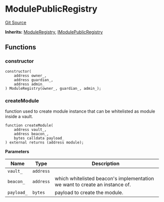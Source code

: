# ModulePublicRegistry

[Git Source](https://github.com/ArrakisFinance/arrakis-modular/blob/main/src/ModulePublicRegistry.sol)

**Inherits:**
[ModuleRegistry](/autogenerated/abstracts/ModuleRegistry.sol/abstract.ModuleRegistry.md), [IModulePublicRegistry](/autogenerated/interfaces/IModulePublicRegistry.sol/interface.IModulePublicRegistry.md)

## Functions

### constructor

```solidity
constructor(
    address owner_,
    address guardian_,
    address admin_
) ModuleRegistry(owner_, guardian_, admin_);
```

### createModule

function used to create module instance that can be
whitelisted as module inside a vault.

```solidity
function createModule(
    address vault_,
    address beacon_,
    bytes calldata payload_
) external returns (address module);
```

**Parameters**

| Name       | Type      | Description                                                                 |
| ---------- | --------- | --------------------------------------------------------------------------- |
| `vault_`   | `address` |                                                                             |
| `beacon_`  | `address` | which whitelisted beacon's implementation we want to create an instance of. |
| `payload_` | `bytes`   | payload to create the module.                                               |

